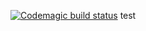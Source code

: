 [![Codemagic build status](https://api.codemagic.io/apps/6795e33293fa595903cf815a/ios-project-debug/status_badge.svg)](https://codemagic.io/apps/6795e33293fa595903cf815a/ios-project-debug/latest_build)
test

